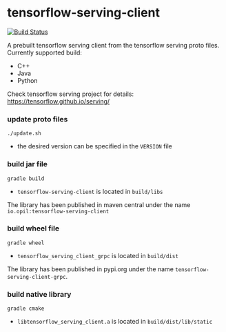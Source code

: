 # tensorflow-serving-client

[![Build Status](https://travis-ci.com/figroc/tensorflow-serving-client.svg?branch=master)](https://travis-ci.com/figroc/tensorflow-serving-client)

A prebuilt tensorflow serving client from the tensorflow serving proto files.
Currently supported build:
  * C++
  * Java
  * Python

Check tensorflow serving project for details: https://tensorflow.github.io/serving/

### update proto files
```
./update.sh
```
* the desired version can be specified in the `VERSION` file

### build jar file
```
gradle build
```
* `tensorflow-serving-client` is located in `build/libs`

The library has been published in maven central under the name `io.opil:tensorflow-serving-client`

### build wheel file
```
gradle wheel
```
* `tensorflow_serving_client_grpc` is located in `build/dist`

The library has been published in pypi.org under the name `tensorflow-serving-client-grpc`.

### build native library
```
gradle cmake
```
* `libtensorflow_serving_client.a` is located in `build/dist/lib/static`
